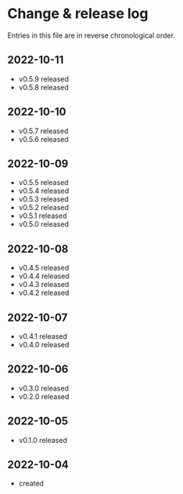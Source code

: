 # Change & release log

Entries in this file are in reverse chronological order.

## 2022-10-11

* v0.5.9 released
* v0.5.8 released

## 2022-10-10

* v0.5.7 released
* v0.5.6 released

## 2022-10-09

* v0.5.5 released
* v0.5.4 released
* v0.5.3 released
* v0.5.2 released
* v0.5.1 released
* v0.5.0 released

## 2022-10-08

* v0.4.5 released
* v0.4.4 released
* v0.4.3 released
* v0.4.2 released

## 2022-10-07

* v0.4.1 released
* v0.4.0 released

## 2022-10-06

* v0.3.0 released
* v0.2.0 released

## 2022-10-05

* v0.1.0 released

## 2022-10-04

* created
